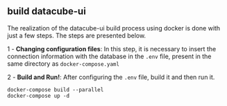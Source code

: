 ## build datacube-ui

The realization of the datacube-ui build process using docker is done with just a few steps. The steps are presented below.

1 - **Changing configuration files**: In this step, it is necessary to insert the connection information with the database in the `.env` file, present in the same directory as `docker-compose.yaml`

2 - **Build and Run!**: After configuring the `.env` file, build it and then run it.

```shell
docker-compose build --parallel
docker-compose up -d
```
